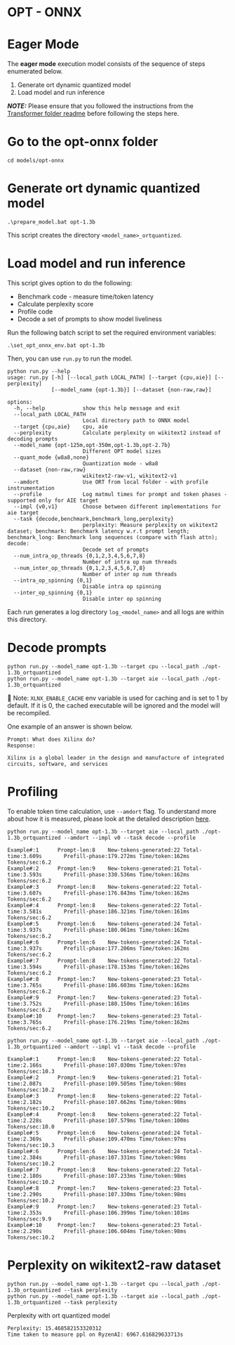 # OPT - ONNX

# Eager Mode
The **eager mode** execution model consists of the sequence of steps enumerated below.
1. Generate ort dynamic quantized model
2. Load model and run inference

**_NOTE:_**  Please ensure that you followed the instructions from the [Transformer folder readme](../../README.md) before following the steps here.

# Go to the opt-onnx folder
```
cd models/opt-onnx
```

# Generate ort dynamic quantized model
```
.\prepare_model.bat opt-1.3b
```
This script creates the directory `<model_name>_ortquantized`.

# Load model and run inference
This script gives option to do the following:
* Benchmark code - measure time/token latency
* Calculate perplexity score
* Profile code
* Decode a set of prompts to show model liveliness

Run the following batch script to set the required environment variables:
  ```
  .\set_opt_onnx_env.bat opt-1.3b
  ```

Then, you can use `run.py` to run the model.
```
python run.py --help
usage: run.py [-h] [--local_path LOCAL_PATH] [--target {cpu,aie}] [--perplexity]
              [--model_name {opt-1.3b}] [--dataset {non-raw,raw}]

options:
  -h, --help            show this help message and exit
  --local_path LOCAL_PATH
                        Local directory path to ONNX model
  --target {cpu,aie}    cpu, aie
  --perplexity          Calculate perplexity on wikitext2 instead of decoding prompts
  --model_name {opt-125m,opt-350m,opt-1.3b,opt-2.7b}
                        Different OPT model sizes
  --quant_mode {w8a8,none}
                        Quantization mode - w8a8
  --dataset {non-raw,raw}
                        wikitext2-raw-v1, wikitext2-v1
  --amdort              Use ORT from local folder - with profile instrumentation
  --profile             Log matmul times for prompt and token phases - supported only for AIE target
  --impl {v0,v1}        Choose between different implementations for aie target
  --task {decode,benchmark,benchmark_long,perplexity}
                        perplexity: Measure perplexity on wikitext2 dataset; benchmark: Benchmark latency w.r.t prompt length; benchmark_long: Benchmark long sequences (compare with flash attn); decode:
                        Decode set of prompts
  --num_intra_op_threads {0,1,2,3,4,5,6,7,8}
                        Number of intra op num threads
  --num_inter_op_threads {0,1,2,3,4,5,6,7,8}
                        Number of inter op num threads
  --intra_op_spinning {0,1}
                        Disable intra op spinning
  --inter_op_spinning {0,1}
                        Disable inter op spinning
```
Each run generates a log directory `log_<model_name>` and all logs are within this directory.

# Decode prompts
```
python run.py --model_name opt-1.3b --target cpu --local_path ./opt-1.3b_ortquantized 
python run.py --model_name opt-1.3b --target aie --local_path ./opt-1.3b_ortquantized 
```
:pushpin: Note: `XLNX_ENABLE_CACHE` env variable is used for caching and is set to 1 by default.
If it is 0, the cached executable will be ignored and the model will be recompiled.

One example of an answer is shown below.
```
Prompt: What does Xilinx do?
Response:

Xilinx is a global leader in the design and manufacture of integrated circuits, software, and services
```

# Profiling
To enable token time calculation, use `--amdort` flag. To understand more about how it is measured, please look at the detailed description [here](../opt/README.MD#profiling).

```
python run.py --model_name opt-1.3b --target aie --local_path ./opt-1.3b_ortquantized --amdort --impl v0 --task decode --profile

Example#:1      Prompt-len:8    New-tokens-generated:22 Total-time:3.609s       Prefill-phase:179.272ms Time/token:162ms        Tokens/sec:6.2
Example#:2      Prompt-len:9    New-tokens-generated:21 Total-time:3.593s       Prefill-phase:330.536ms Time/token:162ms        Tokens/sec:6.2
Example#:3      Prompt-len:8    New-tokens-generated:22 Total-time:3.607s       Prefill-phase:176.843ms Time/token:162ms        Tokens/sec:6.2
Example#:4      Prompt-len:8    New-tokens-generated:22 Total-time:3.581s       Prefill-phase:186.321ms Time/token:161ms        Tokens/sec:6.2
Example#:5      Prompt-len:6    New-tokens-generated:24 Total-time:3.937s       Prefill-phase:180.061ms Time/token:162ms        Tokens/sec:6.2
Example#:6      Prompt-len:6    New-tokens-generated:24 Total-time:3.937s       Prefill-phase:177.206ms Time/token:162ms        Tokens/sec:6.2
Example#:7      Prompt-len:8    New-tokens-generated:22 Total-time:3.594s       Prefill-phase:178.153ms Time/token:162ms        Tokens/sec:6.2
Example#:8      Prompt-len:7    New-tokens-generated:23 Total-time:3.765s       Prefill-phase:186.603ms Time/token:162ms        Tokens/sec:6.2
Example#:9      Prompt-len:7    New-tokens-generated:23 Total-time:3.752s       Prefill-phase:180.150ms Time/token:161ms        Tokens/sec:6.2
Example#:10     Prompt-len:7    New-tokens-generated:23 Total-time:3.765s       Prefill-phase:176.219ms Time/token:162ms        Tokens/sec:6.2
```

```
python run.py --model_name opt-1.3b --target aie --local_path ./opt-1.3b_ortquantized --amdort --impl v1 --task decode --profile 

Example#:1      Prompt-len:8    New-tokens-generated:22 Total-time:2.166s       Prefill-phase:107.030ms Time/token:97ms Tokens/sec:10.3
Example#:2      Prompt-len:9    New-tokens-generated:21 Total-time:2.087s       Prefill-phase:109.505ms Time/token:98ms Tokens/sec:10.2
Example#:3      Prompt-len:8    New-tokens-generated:22 Total-time:2.182s       Prefill-phase:107.662ms Time/token:98ms Tokens/sec:10.2
Example#:4      Prompt-len:8    New-tokens-generated:22 Total-time:2.228s       Prefill-phase:107.579ms Time/token:100ms        Tokens/sec:10.0
Example#:5      Prompt-len:6    New-tokens-generated:24 Total-time:2.369s       Prefill-phase:109.470ms Time/token:97ms Tokens/sec:10.3
Example#:6      Prompt-len:6    New-tokens-generated:24 Total-time:2.384s       Prefill-phase:107.331ms Time/token:98ms Tokens/sec:10.2
Example#:7      Prompt-len:8    New-tokens-generated:22 Total-time:2.180s       Prefill-phase:107.233ms Time/token:98ms Tokens/sec:10.2
Example#:8      Prompt-len:7    New-tokens-generated:23 Total-time:2.290s       Prefill-phase:107.330ms Time/token:98ms Tokens/sec:10.2
Example#:9      Prompt-len:7    New-tokens-generated:23 Total-time:2.353s       Prefill-phase:106.399ms Time/token:101ms        Tokens/sec:9.9
Example#:10     Prompt-len:7    New-tokens-generated:23 Total-time:2.290s       Prefill-phase:106.604ms Time/token:98ms Tokens/sec:10.2

```

# Perplexity on wikitext2-raw dataset
```
python run.py --model_name opt-1.3b --target cpu --local_path ./opt-1.3b_ortquantized --task perplexity
python run.py --model_name opt-1.3b --target aie --local_path ./opt-1.3b_ortquantized --task perplexity
```
Perplexity with ort quantized model
```
Perplexity: 15.468582153320312
Time taken to measure ppl on RyzenAI: 6967.616829633713s
```
